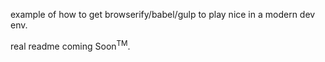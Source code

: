 example of how to get browserify/babel/gulp to play nice in a modern dev env.

real readme coming Soon<sup>TM</sup>.
